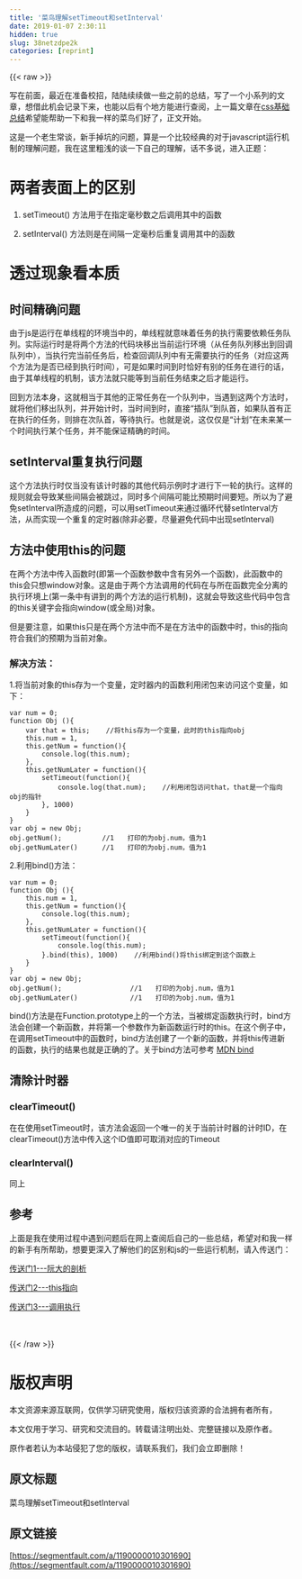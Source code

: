 ```yaml
---
title: '菜鸟理解setTimeout和setInterval' 
date: 2019-01-07 2:30:11
hidden: true
slug: 38netzdpe2k
categories: [reprint]
---
```


{{< raw >}}

                    
<p>写在前面，最近在准备校招，陆陆续续做一些之前的总结，写了一个小系列的文章，想借此机会记录下来，也能以后有个地方能进行查阅，上一篇文章在<a href="https://segmentfault.com/a/1190000010278594?share_user=1030000004077616">css基础总结</a>希望能帮助一下和我一样的菜鸟们好了，正文开始。</p>
<p>这是一个老生常谈，新手掉坑的问题，算是一个比较经典的对于javascript运行机制的理解问题，我在这里粗浅的谈一下自己的理解，话不多说，进入正题：</p>
<h1 id="articleHeader0">两者表面上的区别</h1>
<ol>
<li><p>setTimeout() 方法用于在指定毫秒数之后调用其中的函数</p></li>
<li><p>setInterval() 方法则是在间隔一定毫秒后重复调用其中的函数</p></li>
</ol>
<h1 id="articleHeader1">透过现象看本质</h1>
<h2 id="articleHeader2">时间精确问题</h2>
<p>由于js是运行在单线程的环境当中的，单线程就意味着任务的执行需要依赖任务队列。实际运行时是将两个方法的代码块移出当前运行环境（从任务队列移出到回调队列中），当执行完当前任务后，检查回调队列中有无需要执行的任务（对应这两个方法为是否已经到执行时间），可是如果时间到时恰好有别的任务在进行的话，由于其单线程的机制，该方法就只能等到当前任务结束之后才能运行。</p>
<p>回到方法本身，这就相当于其他的正常任务在一个队列中，当遇到这两个方法时，就将他们移出队列，并开始计时，当时间到时，直接“插队”到队首，如果队首有正在执行的任务，则排在次队首，等待执行。也就是说，这仅仅是“计划”在未来某一个时间执行某个任务，并不能保证精确的时间。</p>
<h2 id="articleHeader3">setInterval重复执行问题</h2>
<p>这个方法执行时仅当没有该计时器的其他代码示例时才进行下一轮的执行。这样的规则就会导致某些间隔会被跳过，同时多个间隔可能比预期时间要短。所以为了避免setInterval所造成的问题，可以用setTimeout来通过循环代替setInterval方法，从而实现一个重复的定时器(除非必要，尽量避免代码中出现setInterval)</p>
<h2 id="articleHeader4">方法中使用this的问题</h2>
<p>在两个方法中传入函数时(即第一个函数参数中含有另外一个函数)，此函数中的this会只想window对象。这是由于两个方法调用的代码在与所在函数完全分离的执行环境上(第一条中有讲到的两个方法的运行机制)，这就会导致这些代码中包含的this关键字会指向window(或全局)对象。</p>
<p>但是要注意，如果this只是在两个方法中而不是在方法中的函数中时，this的指向符合我们的预期为当前对象。</p>
<h3 id="articleHeader5">解决方法：</h3>
<p>1.将当前对象的this存为一个变量，定时器内的函数利用闭包来访问这个变量，如下：</p>
<div class="widget-codetool" style="display:none;">
      <div class="widget-codetool--inner">
      <span class="selectCode code-tool" data-toggle="tooltip" data-placement="top" title="" data-original-title="全选"></span>
      <span type="button" class="copyCode code-tool" data-toggle="tooltip" data-placement="top" data-clipboard-text="var num = 0;
function Obj (){
    var that = this;    //将this存为一个变量，此时的this指向obj
    this.num = 1,
    this.getNum = function(){
        console.log(this.num);
    },
    this.getNumLater = function(){
        setTimeout(function(){
            console.log(that.num);    //利用闭包访问that，that是一个指向obj的指针
        }, 1000)
    }
}
var obj = new Obj;
obj.getNum();          //1　　打印的为obj.num，值为1
obj.getNumLater()      //1　　打印的为obj.num，值为1" title="" data-original-title="复制"></span>
      <span type="button" class="saveToNote code-tool" data-toggle="tooltip" data-placement="top" title="" data-original-title="放进笔记"></span>
      </div>
      </div><pre class="hljs javascript"><code><span class="hljs-keyword">var</span> num = <span class="hljs-number">0</span>;
<span class="hljs-function"><span class="hljs-keyword">function</span> <span class="hljs-title">Obj</span> (<span class="hljs-params"></span>)</span>{
    <span class="hljs-keyword">var</span> that = <span class="hljs-keyword">this</span>;    <span class="hljs-comment">//将this存为一个变量，此时的this指向obj</span>
    <span class="hljs-keyword">this</span>.num = <span class="hljs-number">1</span>,
    <span class="hljs-keyword">this</span>.getNum = <span class="hljs-function"><span class="hljs-keyword">function</span>(<span class="hljs-params"></span>)</span>{
        <span class="hljs-built_in">console</span>.log(<span class="hljs-keyword">this</span>.num);
    },
    <span class="hljs-keyword">this</span>.getNumLater = <span class="hljs-function"><span class="hljs-keyword">function</span>(<span class="hljs-params"></span>)</span>{
        setTimeout(<span class="hljs-function"><span class="hljs-keyword">function</span>(<span class="hljs-params"></span>)</span>{
            <span class="hljs-built_in">console</span>.log(that.num);    <span class="hljs-comment">//利用闭包访问that，that是一个指向obj的指针</span>
        }, <span class="hljs-number">1000</span>)
    }
}
<span class="hljs-keyword">var</span> obj = <span class="hljs-keyword">new</span> Obj;
obj.getNum();          <span class="hljs-comment">//1　　打印的为obj.num，值为1</span>
obj.getNumLater()      <span class="hljs-comment">//1　　打印的为obj.num，值为1</span></code></pre>
<p>2.利用bind()方法：</p>
<div class="widget-codetool" style="display:none;">
      <div class="widget-codetool--inner">
      <span class="selectCode code-tool" data-toggle="tooltip" data-placement="top" title="" data-original-title="全选"></span>
      <span type="button" class="copyCode code-tool" data-toggle="tooltip" data-placement="top" data-clipboard-text="var num = 0;
function Obj (){
    this.num = 1,
    this.getNum = function(){
        console.log(this.num);
    },
    this.getNumLater = function(){
        setTimeout(function(){
            console.log(this.num);
        }.bind(this), 1000)    //利用bind()将this绑定到这个函数上
    }
}
var obj = new Obj;
obj.getNum();                 //1　　打印的为obj.num，值为1
obj.getNumLater()             //1　　打印的为obj.num，值为1" title="" data-original-title="复制"></span>
      <span type="button" class="saveToNote code-tool" data-toggle="tooltip" data-placement="top" title="" data-original-title="放进笔记"></span>
      </div>
      </div><pre class="hljs javascript"><code><span class="hljs-keyword">var</span> num = <span class="hljs-number">0</span>;
<span class="hljs-function"><span class="hljs-keyword">function</span> <span class="hljs-title">Obj</span> (<span class="hljs-params"></span>)</span>{
    <span class="hljs-keyword">this</span>.num = <span class="hljs-number">1</span>,
    <span class="hljs-keyword">this</span>.getNum = <span class="hljs-function"><span class="hljs-keyword">function</span>(<span class="hljs-params"></span>)</span>{
        <span class="hljs-built_in">console</span>.log(<span class="hljs-keyword">this</span>.num);
    },
    <span class="hljs-keyword">this</span>.getNumLater = <span class="hljs-function"><span class="hljs-keyword">function</span>(<span class="hljs-params"></span>)</span>{
        setTimeout(<span class="hljs-function"><span class="hljs-keyword">function</span>(<span class="hljs-params"></span>)</span>{
            <span class="hljs-built_in">console</span>.log(<span class="hljs-keyword">this</span>.num);
        }.bind(<span class="hljs-keyword">this</span>), <span class="hljs-number">1000</span>)    <span class="hljs-comment">//利用bind()将this绑定到这个函数上</span>
    }
}
<span class="hljs-keyword">var</span> obj = <span class="hljs-keyword">new</span> Obj;
obj.getNum();                 <span class="hljs-comment">//1　　打印的为obj.num，值为1</span>
obj.getNumLater()             <span class="hljs-comment">//1　　打印的为obj.num，值为1</span></code></pre>
<p>bind()方法是在Function.prototype上的一个方法，当被绑定函数执行时，bind方法会创建一个新函数，并将第一个参数作为新函数运行时的this。在这个例子中，在调用setTimeout中的函数时，bind方法创建了一个新的函数，并将this传进新的函数，执行的结果也就是正确的了。关于bind方法可参考 <a href="https://developer.mozilla.org/zh-CN/docs/Web/JavaScript/Reference/Global_Objects/Function/bind" rel="nofollow noreferrer" target="_blank">MDN bind</a></p>
<h2 id="articleHeader6">清除计时器</h2>
<h3 id="articleHeader7">clearTimeout()</h3>
<p>在在使用setTimeout时，该方法会返回一个唯一的关于当前计时器的计时ID，在clearTimeout()方法中传入这个ID值即可取消对应的Timeout</p>
<h3 id="articleHeader8">clearInterval()</h3>
<p>同上</p>
<h2 id="articleHeader9">参考</h2>
<p>上面是我在使用过程中遇到问题后在网上查阅后自己的一些总结，希望对和我一样的新手有所帮助，想要更深入了解他们的区别和js的一些运行机制，请入传送门：</p>
<p><a href="http://javascript.ruanyifeng.com/advanced/timer.html" rel="nofollow noreferrer" target="_blank">传送门1---阮大的剖析</a></p>
<p><a href="http://www.cnblogs.com/zsqos/p/6188835.html" rel="nofollow noreferrer" target="_blank">传送门2---this指向</a></p>
<p><a href="http://www.cnblogs.com/dolphinX/archive/2013/04/05/2784933.html" rel="nofollow noreferrer" target="_blank">传送门3---调用执行</a><br><br><br></p>

                
{{< /raw >}}

# 版权声明
本文资源来源互联网，仅供学习研究使用，版权归该资源的合法拥有者所有，

本文仅用于学习、研究和交流目的。转载请注明出处、完整链接以及原作者。

原作者若认为本站侵犯了您的版权，请联系我们，我们会立即删除！

## 原文标题
菜鸟理解setTimeout和setInterval

## 原文链接
[https://segmentfault.com/a/1190000010301690](https://segmentfault.com/a/1190000010301690)

